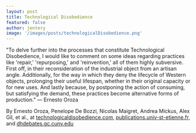 ```yaml
---
layout: post
title: Technological Disobedience
featured: false
author: jentery
image: '/images/posts/technologicalDisobedience.png'
---
```


"To delve further into the processes that constitute Technological Disobedience, I would like to comment on some ideas regarding practices like 'repair,' 'repurposing,' and 'reinvention,' all of them highly subversive. First off, in their reconsideration of the industrial object from an artisan angle. Additionally, for the way in which they deny the lifecycle of Western objects, prolonging their useful lifespan, whether in their original capacity or for new uses. And lastly because, by postponing the action of consuming, but satisfying the demand, these practices become alternative forms of production." — Ernesto Oroza

By Ernesto Oroza, Penelope De Bozzi, Nicolas Maigret, Andrea Mickus, Alex Gil, et al., at [technologicaldisobedience.com](http://www.technologicaldisobedience.com/category/notes/), [publications.univ-st-etienne.fr](https:///product.php?id_produit=718), and [dhdebates.gc.cuny.edu](http://dhdebates.gc.cuny.edu/debates/text/67)
